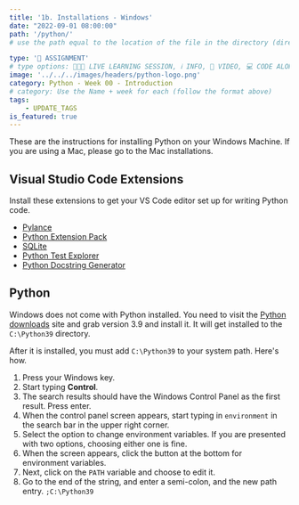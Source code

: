 ```yaml
---
title: '1b. Installations - Windows'
date: "2022-09-01 08:00:00"
path: '/python/'
# use the path equal to the location of the file in the directory (directory structure)

type: '📝 ASSIGNMENT'
# type options: 👩🏽‍🏫 LIVE LEARNING SESSION, ℹ️ INFO, 🎥 VIDEO, 💻 CODE ALONG, 🥼LAB, ↩️ REVIEW/NOTES, 👥 GROUP LEARNING, 👷🏼‍♂️ GROUP PROJECT, 🧠 ASSESSMENT, 📝 ASSIGNMENT
image: '../../../images/headers/python-logo.png'
category: Python - Week 00 - Introduction
# category: Use the Name + week for each (follow the format above)
tags:
    - UPDATE_TAGS
is_featured: true
---
```


These are the instructions for installing Python on your Windows Machine. If you are using a Mac, please go to the Mac installations.

## Visual Studio Code Extensions

Install these extensions to get your VS Code editor set up for writing Python code.

* [Pylance][1]
* [Python Extension Pack][2]
* [SQLite][3]
* [Python Test Explorer][4]
* [Python Docstring Generator][5]

## Python

Windows does not come with Python installed. You need to visit the [Python downloads](https://www.python.org/downloads/) site and grab version 3.9 and install it. It will get installed to the `C:\Python39` directory.

After it is installed, you must add `C:\Python39` to your system path. Here's how.

1. Press your Windows key.
2. Start typing **Control**.
3. The search results should have the Windows Control Panel as the first result. Press enter.
4. When the control panel screen appears, start typing in `environment` in the search bar in the upper right corner.
5. Select the option to change environment variables. If you are presented with two options, choosing either one is fine.
6. When the screen appears, click the button at the bottom for environment variables.
7. Next, click on the `PATH` variable and choose to edit it.
8. Go to the end of the string, and enter a semi-colon, and the new path entry. `;C:\Python39`

[1]: https://marketplace.visualstudio.com/items?itemName=ms-python.vscode-pylance
[2]: https://marketplace.visualstudio.com/items?itemName=donjayamanne.python-extension-pack
[3]: https://marketplace.visualstudio.com/items?itemName=alexcvzz.vscode-sqlite
[4]: https://marketplace.visualstudio.com/items?itemName=LittleFoxTeam.vscode-python-test-adapter
[5]: https://marketplace.visualstudio.com/items?itemName=njpwerner.autodocstring
